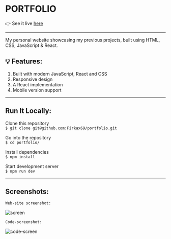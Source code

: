 # PORTFOLIO

👉 See it live [here](https://ihorkovalevskyi.netlify.app/)


-  -  -  -  -  -  -  -  -  -  -  -  -  -  -  -  - 


My personal website showcasing my previous projects, built using HTML, CSS, JavaScript & React.

## 💡 Features:

1. Built with modern JavaScript, React and CSS<br/>
2. Responsive design<br/>
3. A React implementation <br/>
4. Mobile version support <br/>
    

-  -  -  -  -  -  -  -  -  -  -  -  -  -  -  -  -  

## Run It Locally:

Clone this repository<br/>
`$ git clone git@github.com:Firkax69/portfolio.git`

Go into the repository<br/>
`$ cd portfolio/`

Install dependencies<br/>
`$ npm install`

Start development server<br/>
`$ npm run dev`


-  -  -  -  -  -  -  -  -  -  -  -  -  -  -  -  -  

## Screenshots:

`Web-site screenshot:`
<br/>


![screen](https://github.com/user-attachments/assets/dc6447f3-19c0-4ecc-be13-624a95f5ac03)

`Code-screenshot:`
<br/>


![code-screen](https://github.com/user-attachments/assets/12ee427b-a30e-4b36-afd2-2c98de152d9f)

